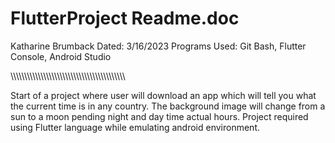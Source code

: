 # FlutterProject Readme.doc

Katharine Brumback
Dated: 3/16/2023
Programs Used:
  Git Bash, Flutter Console, Android Studio

\\\\\\\\\\\\\\\\\\\\\\\\\\\\\\\\\\\\\\\\\\\\\\\\\\\\\\\\\\\\\\\\\\\\\\\\\\\\\\\\\\\\

Start of a project where user will download an app which will tell you what the current time is in any country. The background image will change from a sun to a moon pending night and day time actual hours. Project required using Flutter language while emulating android environment.
